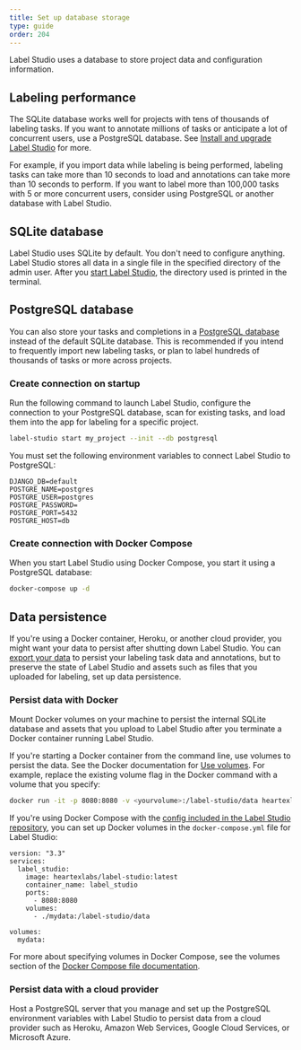 ```yaml
---
title: Set up database storage
type: guide
order: 204
---
```

Label Studio uses a database to store project data and configuration information.

## Labeling performance
The SQLite database works well for projects with tens of thousands of labeling tasks. If you want to annotate millions of tasks or anticipate a lot of concurrent users, use a PostgreSQL database. See [Install and upgrade Label Studio](install.html#PostgreSQL-database) for more.  

For example, if you import data while labeling is being performed, labeling tasks can take more than 10 seconds to load and annotations can take more than 10 seconds to perform. If you want to label more than 100,000 tasks with 5 or more concurrent users, consider using PostgreSQL or another database with Label Studio. 

## SQLite database

Label Studio uses SQLite by default. You don't need to configure anything. Label Studio stores all data in a single file in the specified directory of the admin user. After you [start Label Studio](start.html), the directory used is printed in the terminal. 

## PostgreSQL database

You can also store your tasks and completions in a [PostgreSQL database](https://www.postgresql.org/) instead of the default SQLite database. This is recommended if you intend to frequently import new labeling tasks, or plan to label hundreds of thousands of tasks or more across projects.

### Create connection on startup

Run the following command to launch Label Studio, configure the connection to your PostgreSQL database, scan for existing tasks, and load them into the app for labeling for a specific project.

```bash
label-studio start my_project --init --db postgresql 
```

You must set the following environment variables to connect Label Studio to PostgreSQL:

```
DJANGO_DB=default
POSTGRE_NAME=postgres
POSTGRE_USER=postgres
POSTGRE_PASSWORD=
POSTGRE_PORT=5432
POSTGRE_HOST=db
```

### Create connection with Docker Compose

When you start Label Studio using Docker Compose, you start it using a PostgreSQL database:
```bash
docker-compose up -d
```

## Data persistence

If you're using a Docker container, Heroku, or another cloud provider, you might want your data to persist after shutting down Label Studio. You can [export your data](export.html) to persist your labeling task data and annotations, but to preserve the state of Label Studio and assets such as files that you uploaded for labeling, set up data persistence. 

### Persist data with Docker

Mount Docker volumes on your machine to persist the internal SQLite database and assets that you upload to Label Studio after you terminate a Docker container running Label Studio. 

If you're starting a Docker container from the command line, use volumes to persist the data. See the Docker documentation for [Use volumes](https://docs.docker.com/storage/volumes/). For example, replace the existing volume flag in the Docker command with a volume that you specify:
```bash
docker run -it -p 8080:8080 -v <yourvolume>:/label-studio/data heartexlabs/label-studio:latest
```

If you're using Docker Compose with the [config included in the Label Studio repository](https://github.com/heartexlabs/label-studio/blob/master/docker-compose.yml), you can set up Docker volumes in the `docker-compose.yml` file for Label Studio:
```
version: "3.3"
services:
  label_studio:
    image: heartexlabs/label-studio:latest
    container_name: label_studio
    ports:
      - 8080:8080
    volumes:
      - ./mydata:/label-studio/data

volumes:
  mydata:
```
For more about specifying volumes in Docker Compose, see the volumes section of the [Docker Compose file documentation](https://docs.docker.com/compose/compose-file/compose-file-v3/#volumes).

### Persist data with a cloud provider
Host a PostgreSQL server that you manage and set up the PostgreSQL environment variables with Label Studio to persist data from a cloud provider such as Heroku, Amazon Web Services, Google Cloud Services, or Microsoft Azure. 


